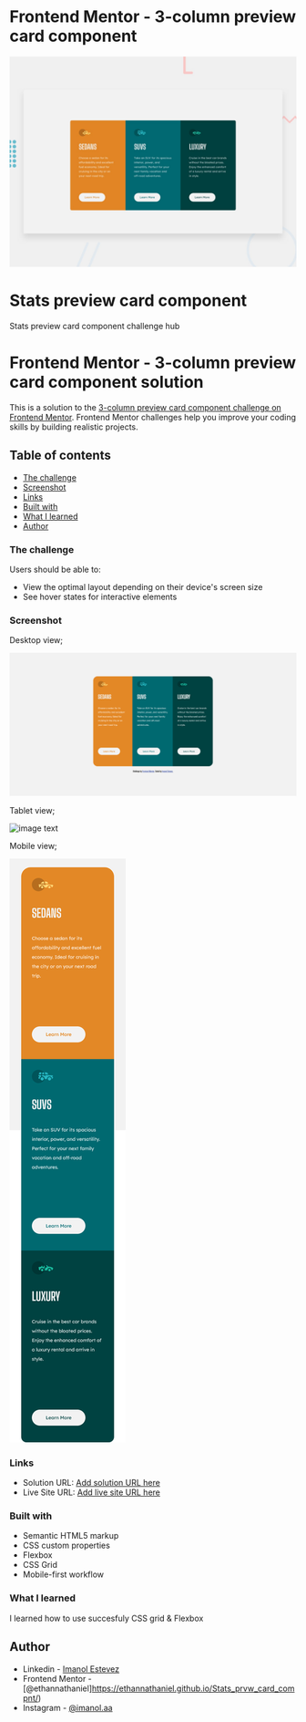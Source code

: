# Frontend Mentor - 3-column preview card component

![Design preview for the 3-column preview card component coding challenge](./design/desktop-preview.jpg)

# Stats preview card component
Stats preview card component challenge hub

# Frontend Mentor - 3-column preview card component solution

This is a solution to the [3-column preview card component challenge on Frontend Mentor](https://www.frontendmentor.io/challenges/3column-preview-card-component-pH92eAR2-). Frontend Mentor challenges help you improve your coding skills by building realistic projects. 

## Table of contents
  - [The challenge](#the-challenge)
  - [Screenshot](#screenshot)
  - [Links](#links)
  - [Built with](#built-with)
  - [What I learned](#what-i-learned)
  - [Author](#author)

### The challenge

Users should be able to:

- View the optimal layout depending on their device's screen size
- See hover states for interactive elements

### Screenshot

Desktop view; 

 ![image text](./screenshots/sc-1.png)

Tablet view;

 ![image text](./screenshots/sc-3.png)

Mobile view;

 ![image text](./screenshots/sc-2.png)

### Links

- Solution URL: [Add solution URL here](https://www.frontendmentor.io/solutions/responsive-stats-preview-card-component-css-grid-and-flexbox-S11jIAyQ9)
- Live Site URL: [Add live site URL here](https://ethannathaniel.github.io/Stats_prvw_card_compnt/)

### Built with

- Semantic HTML5 markup
- CSS custom properties
- Flexbox
- CSS Grid
- Mobile-first workflow


### What I learned

I learned how to use succesfuly CSS grid & Flexbox


## Author

- Linkedin - [Imanol Estevez](https://www.linkedin.com/in/imanol-iet-web/)
- Frontend Mentor - [@ethannathaniel]https://ethannathaniel.github.io/Stats_prvw_card_compnt/)
- Instagram - [@imanol.aa](https://www.instagram.com/imanol.aa/)
